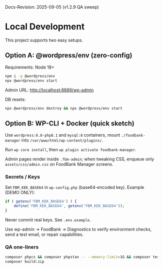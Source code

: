 Docs-Revision: 2025-09-05 (v1.2.9 QA sweep)
# Local Development

This project supports two easy setups.

## Option A: @wordpress/env (zero-config)
Requirements: Node 18+

```bash
npm i -g @wordpress/env
npx @wordpress/env start
```

Admin URL: <http://localhost:8889/wp-admin>

DB resets:

```bash
npx @wordpress/env destroy && npx @wordpress/env start
```

## Option B: WP-CLI + Docker (quick sketch)

Use `wordpress:6.8-php8.1` and `mysql:8` containers, mount `./foodbank-manager` into `/var/www/html/wp-content/plugins/`.

Run `wp core install`, then `wp plugin activate foodbank-manager`.

Admin pages render inside `.fbm-admin`; when tweaking CSS, enqueue only `assets/css/admin.css` on FoodBank Manager screens.

### Secrets / Keys

Set `FBM_KEK_BASE64` in `wp-config.php` (base64-encoded key). Example (DEMO ONLY):

```php
if ( getenv('FBM_KEK_BASE64') ) {
    define('FBM_KEK_BASE64', getenv('FBM_KEK_BASE64'));
}
```

Never commit real keys. See `.env.example`.

Use wp-admin → FoodBank → Diagnostics to verify environment checks, send a test email, or repair capabilities.

### QA one-liners

```bash
composer phpcs && composer phpstan -- --memory-limit=1G && composer test
composer build:zip
```
